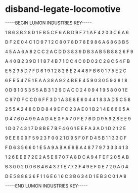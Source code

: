 # disband-legate-locomotive

-----BEGIN LUMON INDUSTRIES KEY-----

1 B 6 3 B 2 8 D 1 E B 5 C F 6 A B D 9 F 7 1 A F 4 2 0 3 C 6 A 6

D F 2 E 0 4 C 1 D 9 7 1 2 C 8 0 7 8 D 7 8 E 9 8 6 A 6 8 6 3 B 5

4 5 A A 6 A 8 2 C C 2 A C D D 3 8 3 9 D B 3 A B 5 B 8 8 2 6 F 9

A 4 0 B 2 3 9 D 1 1 8 7 4 B 7 1 C C 4 C 0 D 0 2 C 2 8 C 5 4 F B

E 5 2 3 5 D 7 F D 6 1 9 1 2 8 2 8 E 2 4 4 8 F B 6 0 1 7 5 E 2 C

6 F E 5 4 7 E 1 E A A 3 8 A 9 2 4 B E E 4 5 9 0 3 0 5 9 3 8 1 8

0 D B 1 0 5 3 5 5 A B 3 1 2 6 C A C C 2 4 0 9 4 1 9 5 8 0 0 1 E

C 6 7 D F C C D 6 F F 3 D 1 A 3 E 8 E 6 0 4 4 1 8 3 A D 5 C 5 8

2 5 5 A 2 4 8 C D D 8 4 9 E F C 2 3 A E 0 1 B 2 1 4 E 6 6 0 5 A

D 4 7 6 0 4 9 9 A A D A E 0 F A 7 0 F E 7 6 D D 9 5 9 2 8 E E 9

1 D 0 7 4 3 1 7 D 8 B E 7 B F 4 6 6 1 E E F A 3 A D 1 D 2 1 2 E

9 E E 6 0 9 F 5 9 2 3 F 0 0 2 1 D 9 5 F 0 F D 4 5 B 1 1 3 3 C F

F D 6 3 5 6 6 0 1 E 5 A 9 A B A 9 9 B A 4 8 7 7 9 7 3 3 3 4 1 3

1 2 6 E E B 7 2 E 2 A 5 E 6 7 0 7 A 8 D C A 9 4 F E F 2 0 5 A B

B 3 0 0 2 D 0 6 B 4 6 4 3 7 1 E 7 7 2 F 4 9 E F 0 E 7 2 9 A 0 4

D E 5 8 8 8 3 6 F 1 1 6 E 6 1 6 C 3 B 6 3 4 D 1 E B 3 C 0 1 A 8

-----END LUMON INDUSTRIES KEY-----
